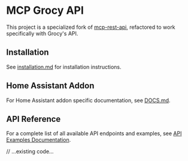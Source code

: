 # MCP Grocy API

This project is a specialized fork of [mcp-rest-api](https://github.com/dkmaker/mcp-rest-api), refactored to work specifically with Grocy's API.

## Installation

See [installation.md](src/resources/installation.md) for installation instructions.

## Home Assistant Addon

For Home Assistant addon specific documentation, see [DOCS.md](DOCS.md).

## API Reference

For a complete list of all available API endpoints and examples, see [API Examples Documentation](./src/resources/examples.md).

// ...existing code...
